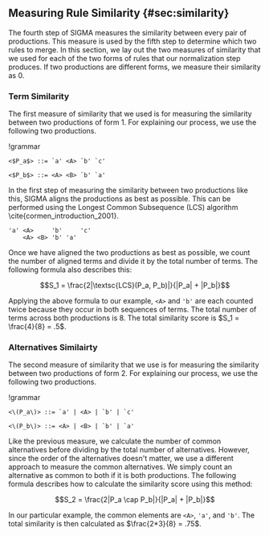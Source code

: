 ## Measuring Rule Similarity {#sec:similarity}

The fourth step of SIGMA measures the similarity between every pair of productions. This measure is used by the fifth step to determine which two rules to merge. In this section, we lay out the two measures of similarity that we used for each of the two forms of rules that our normalization step produces. If two productions are different forms, we measure their similarity as 0.

### Term Similarity

The first measure of similarity that we used is for measuring the similarity between two productions of form 1. For explaining our process, we use the following two productions.

!grammar
```
<$P_a$> ::= `a' <A> `b' `c'

<$P_b$> ::= <A> <B> `b' `a'
```

In the first step of measuring the similarity between two productions like this, SIGMA aligns the productions as best as possible. This can be performed using the Longest Common Subsequence (LCS) algorithm \cite{cormen_introduction_2001}.

```
'a' <A>     'b'     'c'
    <A> <B> 'b' 'a'
```

Once we have aligned the two productions as best as possible, we count the number of aligned terms and divide it by the total number of terms. The following formula also describes this:

$$S_1 = \frac{2|\textsc{LCS}(P_a, P_b)|}{|P_a| + |P_b|}$$

Applying the above formula to our example, `<A>` and `'b'` are each counted twice because they occur in both sequences of terms. The total number of terms across both productions is 8. The total similarity score is $S_1 = \frac{4}{8} = .5$.


### Alternatives Similairty

The second measure of similarity that we use is for measuring the similarity between two productions of form 2. For explaining our process, we use the following two productions.

!grammar
```
<\(P_a\)> ::= `a' | <A> | `b' | `c'

<\(P_b\)> ::= <A> | <B> | `b' | `a'
```

Like the previous measure, we calculate the number of common alternatives before dividing by the total number of alternatives. However, since the order of the alternatives doesn't matter, we use a different approach to measure the common alternatives. We simply count an alternative as common to both if it is both productions. The following formula describes how to calculate the similarity score using this method:

$$S_2 = \frac{2|P_a \cap P_b|}{|P_a| + |P_b|}$$

In our particular example, the common elements are `<A>`, `'a'`, and `'b'`. The total similarity is then calculated as $\frac{2*3}{8} = .75$.

